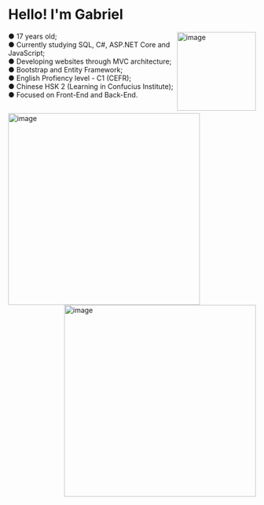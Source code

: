 <div>
  <h1> Hello! I'm Gabriel </h1>
</div>

<div>
  <img align="right" alt="image" height="160" width="160" src="https://media.giphy.com/media/c2CDTcHLscXaU5s1vK/giphy.gif">
</div>

<div>
  <a> ● 17 years old; </a> <br>
  <a> ● Currently studying SQL, C#, ASP.NET Core and JavaScript; </a> <br>
  <a> ● Developing websites through MVC architecture; </a> <br>
  <a> ● Bootstrap and Entity Framework;  </a> <br>
  <a> ● English Profiency level - C1 (CEFR);  </a> <br>
  <a> ● Chinese HSK 2 (Learning in Confucius Institute); </a> <br>
  <a> ● Focused on Front-End and Back-End. </a> <br>
</div>

##

<div>
  <a>
    <img align="center" width="390" alt="image" src="https://github-readme-stats.vercel.app/api?username=GabrielKnK"> 
  </a>
  <a> 
    <img align="right" width="390" alt="image" src="https://github-readme-stats.vercel.app/api/top-langs/?username=GabrielKnK&layout=compact"> 
  </a>
</div>
